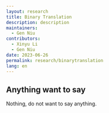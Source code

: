 ```yaml
---
layout: research
title: Binary Translation
description: description
maintainers:
  - Gen Niu
contributors:
  - Xinyu Li
  - Gen Niu
date: 2023-06-26
permalink: research/binarytranslation
lang: en
---
```


## Anything want to say

Nothing, do not want to say anything.